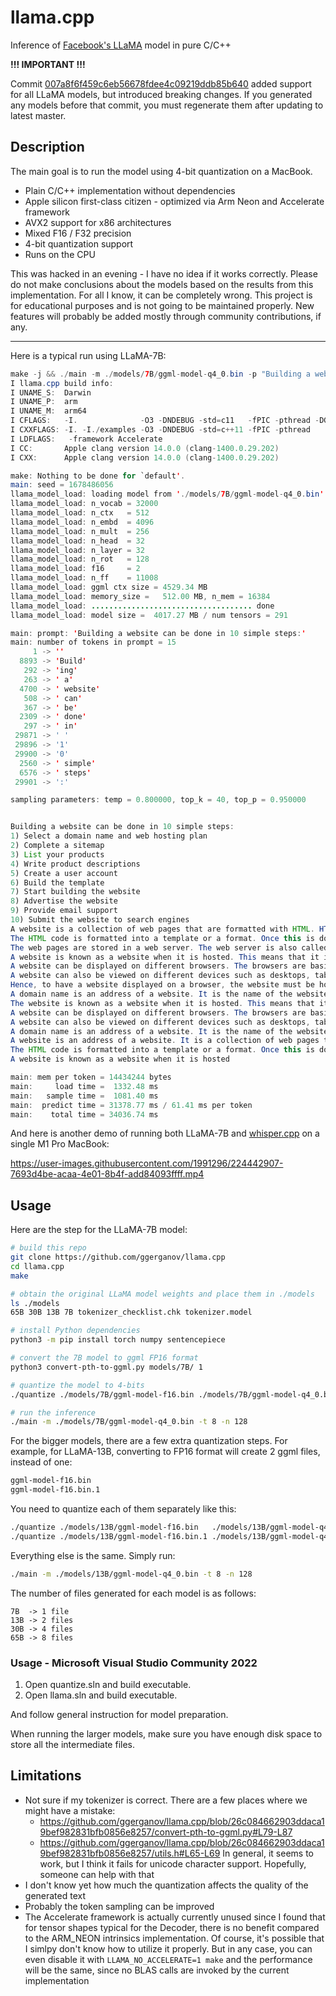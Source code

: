 # llama.cpp

Inference of [Facebook's LLaMA](https://github.com/facebookresearch/llama) model in pure C/C++

**!!! IMPORTANT !!!**

Commit [007a8f6f459c6eb56678fdee4c09219ddb85b640](https://github.com/ggerganov/llama.cpp/commit/007a8f6f459c6eb56678fdee4c09219ddb85b640) added support for all LLaMA models, but introduced breaking changes. If you generated any models before that commit, you must regenerate them after updating to latest master.

## Description

The main goal is to run the model using 4-bit quantization on a MacBook.

- Plain C/C++ implementation without dependencies
- Apple silicon first-class citizen - optimized via Arm Neon and Accelerate framework
- AVX2 support for x86 architectures
- Mixed F16 / F32 precision
- 4-bit quantization support
- Runs on the CPU

This was hacked in an evening - I have no idea if it works correctly.
Please do not make conclusions about the models based on the results from this implementation.
For all I know, it can be completely wrong. This project is for educational purposes and is not going to be maintained properly.
New features will probably be added mostly through community contributions, if any.

---

Here is a typical run using LLaMA-7B:

```java
make -j && ./main -m ./models/7B/ggml-model-q4_0.bin -p "Building a website can be done in 10 simple steps:" -t 8 -n 512
I llama.cpp build info:
I UNAME_S:  Darwin
I UNAME_P:  arm
I UNAME_M:  arm64
I CFLAGS:   -I.              -O3 -DNDEBUG -std=c11   -fPIC -pthread -DGGML_USE_ACCELERATE
I CXXFLAGS: -I. -I./examples -O3 -DNDEBUG -std=c++11 -fPIC -pthread
I LDFLAGS:   -framework Accelerate
I CC:       Apple clang version 14.0.0 (clang-1400.0.29.202)
I CXX:      Apple clang version 14.0.0 (clang-1400.0.29.202)

make: Nothing to be done for `default'.
main: seed = 1678486056
llama_model_load: loading model from './models/7B/ggml-model-q4_0.bin' - please wait ...
llama_model_load: n_vocab = 32000
llama_model_load: n_ctx   = 512
llama_model_load: n_embd  = 4096
llama_model_load: n_mult  = 256
llama_model_load: n_head  = 32
llama_model_load: n_layer = 32
llama_model_load: n_rot   = 128
llama_model_load: f16     = 2
llama_model_load: n_ff    = 11008
llama_model_load: ggml ctx size = 4529.34 MB
llama_model_load: memory_size =   512.00 MB, n_mem = 16384
llama_model_load: .................................... done
llama_model_load: model size =  4017.27 MB / num tensors = 291

main: prompt: 'Building a website can be done in 10 simple steps:'
main: number of tokens in prompt = 15
     1 -> ''
  8893 -> 'Build'
   292 -> 'ing'
   263 -> ' a'
  4700 -> ' website'
   508 -> ' can'
   367 -> ' be'
  2309 -> ' done'
   297 -> ' in'
 29871 -> ' '
 29896 -> '1'
 29900 -> '0'
  2560 -> ' simple'
  6576 -> ' steps'
 29901 -> ':'

sampling parameters: temp = 0.800000, top_k = 40, top_p = 0.950000


Building a website can be done in 10 simple steps:
1) Select a domain name and web hosting plan
2) Complete a sitemap
3) List your products
4) Write product descriptions
5) Create a user account
6) Build the template
7) Start building the website
8) Advertise the website
9) Provide email support
10) Submit the website to search engines
A website is a collection of web pages that are formatted with HTML. HTML is the code that defines what the website looks like and how it behaves.
The HTML code is formatted into a template or a format. Once this is done, it is displayed on the user's browser.
The web pages are stored in a web server. The web server is also called a host. When the website is accessed, it is retrieved from the server and displayed on the user's computer.
A website is known as a website when it is hosted. This means that it is displayed on a host. The host is usually a web server.
A website can be displayed on different browsers. The browsers are basically the software that renders the website on the user's screen.
A website can also be viewed on different devices such as desktops, tablets and smartphones.
Hence, to have a website displayed on a browser, the website must be hosted.
A domain name is an address of a website. It is the name of the website.
The website is known as a website when it is hosted. This means that it is displayed on a host. The host is usually a web server.
A website can be displayed on different browsers. The browsers are basically the software that renders the website on the user’s screen.
A website can also be viewed on different devices such as desktops, tablets and smartphones. Hence, to have a website displayed on a browser, the website must be hosted.
A domain name is an address of a website. It is the name of the website.
A website is an address of a website. It is a collection of web pages that are formatted with HTML. HTML is the code that defines what the website looks like and how it behaves.
The HTML code is formatted into a template or a format. Once this is done, it is displayed on the user’s browser.
A website is known as a website when it is hosted

main: mem per token = 14434244 bytes
main:     load time =  1332.48 ms
main:   sample time =  1081.40 ms
main:  predict time = 31378.77 ms / 61.41 ms per token
main:    total time = 34036.74 ms
```

And here is another demo of running both LLaMA-7B and [whisper.cpp](https://github.com/ggerganov/whisper.cpp) on a single M1 Pro MacBook:

https://user-images.githubusercontent.com/1991296/224442907-7693d4be-acaa-4e01-8b4f-add84093ffff.mp4

## Usage

Here are the step for the LLaMA-7B model:

```bash
# build this repo
git clone https://github.com/ggerganov/llama.cpp
cd llama.cpp
make

# obtain the original LLaMA model weights and place them in ./models
ls ./models
65B 30B 13B 7B tokenizer_checklist.chk tokenizer.model

# install Python dependencies
python3 -m pip install torch numpy sentencepiece

# convert the 7B model to ggml FP16 format
python3 convert-pth-to-ggml.py models/7B/ 1

# quantize the model to 4-bits
./quantize ./models/7B/ggml-model-f16.bin ./models/7B/ggml-model-q4_0.bin 2

# run the inference
./main -m ./models/7B/ggml-model-q4_0.bin -t 8 -n 128
```

For the bigger models, there are a few extra quantization steps. For example, for LLaMA-13B, converting to FP16 format
will create 2 ggml files, instead of one:

```bash
ggml-model-f16.bin
ggml-model-f16.bin.1
```

You need to quantize each of them separately like this:

```bash
./quantize ./models/13B/ggml-model-f16.bin   ./models/13B/ggml-model-q4_0.bin 2
./quantize ./models/13B/ggml-model-f16.bin.1 ./models/13B/ggml-model-q4_0.bin.1 2
```

Everything else is the same. Simply run:

```bash
./main -m ./models/13B/ggml-model-q4_0.bin -t 8 -n 128
```

The number of files generated for each model is as follows:

```
7B  -> 1 file
13B -> 2 files
30B -> 4 files
65B -> 8 files
```

### Usage - Microsoft Visual Studio Community 2022

1. Open quantize.sln and build executable.
2. Open llama.sln and build executable.

And follow general instruction for model preparation.

When running the larger models, make sure you have enough disk space to store all the intermediate files.

## Limitations

- Not sure if my tokenizer is correct. There are a few places where we might have a mistake:
  - https://github.com/ggerganov/llama.cpp/blob/26c084662903ddaca19bef982831bfb0856e8257/convert-pth-to-ggml.py#L79-L87
  - https://github.com/ggerganov/llama.cpp/blob/26c084662903ddaca19bef982831bfb0856e8257/utils.h#L65-L69
  In general, it seems to work, but I think it fails for unicode character support. Hopefully, someone can help with that
- I don't know yet how much the quantization affects the quality of the generated text
- Probably the token sampling can be improved
- The Accelerate framework is actually currently unused since I found that for tensor shapes typical for the Decoder,
  there is no benefit compared to the ARM_NEON intrinsics implementation. Of course, it's possible that I simlpy don't
  know how to utilize it properly. But in any case, you can even disable it with `LLAMA_NO_ACCELERATE=1 make` and the
  performance will be the same, since no BLAS calls are invoked by the current implementation


